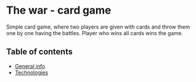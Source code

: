 # The war - card game

Simple card game, where two players are given with cards and throw them one by one having the battles. Player who wins all cards wins the game.

## Table of contents
* [General info](#general-info)
* [Technologies](#technologies)
